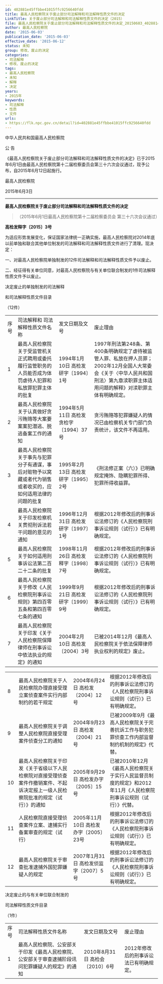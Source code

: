 ```yaml
---
id: 402881e45ffbbe41015ffc9256640fdd
title: 最高人民检察院关于废止部分司法解释和司法解释性质文件的决定
LinkTitle: 关于废止部分司法解释和司法解释性质文件的决定（2015）
file: 最高人民检察院关于废止部分司法解释和司法解释性质文件的决定_20150603_402881e45ffbbe41015ffc9256640fdd.docx
author: 最高人民检察院
date: '2015-06-03'
publication_date: '2015-06-03'
effective_date: '2015-06-12'
status: 未知
group: 修改、废止的决定
categories:
- 司法解释
- 修改、废止的决定
tags:
- 最高人民检察院
- 未知
- 解释
- 决定
years:
- 2015年
keywords:
- 司法解释
- 性质
- 文件
urls:
- https://flk.npc.gov.cn/detail?id=402881e45ffbbe41015ffc9256640fdd
---
```


中华人民共和国最高人民检察院

公 告

《最高人民检察院关于废止部分司法解释和司法解释性质文件的决定》已于2015年6月1日由最高人民检察院第十二届检察委员会第三十六次会议通过，现予公布，自2015年6月12日起施行。

最高人民检察院

2015年6月3日

---

**最高人民检察院关于废止部分司法解释和司法解释性质文件的决定**

> （2015年6月1日最高人民检察院第十二届检察委员会
> 第三十六次会议通过）

**高检发释字〔2015〕3号**

为适应形势发展变化，保证国家法律统一正确实施，最高人民检察院对2014年底以前单独和联合其他单位制发的司法解释和司法解释性质文件进行了清理。现决定：

一、对最高人民检察院单独制发的12件司法解释和司法解释性质文件予以废止。

二、经征得有关单位同意，对最高人民检察院与有关单位联合制发的1件司法解释性质文件予以废止。

决定废止的单独制发的司法解释

和司法解释性质文件目录

（12件）

|  |  |  |  |
| --- | --- | --- | --- |
| 序号 | 司法解释和  司法解释性质文件名称 | 发文日期及文号 | 废止理由 |
| 1 | 最高人民检察院关于受监管机关正式聘用或委托履行监管职务的人员能否成为体罚虐待人犯罪和私放罪犯罪主体的批复 | 1994年1月10日  高检发研字〔1994〕1号 | 1997年刑法第248条、第400条明确规定了虐待被监管人罪、私放在押人员罪；2002年12月全国人大常委会《关于〈中华人民共和国刑法〉第九章渎职罪主体适用问题的解释》对渎职罪主体有明确规定。 |
| 2 | 最高人民检察院关于认真做好贪污贿赂等大案要案案犯潜逃、脱逃备案工作的通知 | 1994年5月11日  高检发贪检字〔1994〕37号 | 贪污贿赂等犯罪嫌疑人的情况已由检察机关专门部门负责统计，该文件不再适用。 |
| 3 | 最高人民检察院关于事先与犯罪分子有通谋，事后对赃物予以窝藏或者代为销售或者收买的，应如何适用法律的问题的批复 | 1995年2月13日  高检发研字〔1995〕2号 | 《刑法修正案（六）》已明确规定掩饰、隐瞒犯罪所得、犯罪所得收益罪。 |
| 4 | 最高人民检察院关于印发检察机关贯彻刑诉法若干问题的意见的通知 | 1996年12月31日  高检发研字〔1997〕1号 | 根据2012年修改后的刑事诉讼法修订的《人民检察院刑事诉讼规则（试行）》已有明确规定。 |
| 5 | 最高人民检察院关于如何适用刑事诉讼法第二百二十二条的批复 | 1998年11月26日  高检发释字〔1998〕7号 | 根据2012年修改后的刑事诉讼法修订的《人民检察院刑事诉讼规则（试行）》已有明确规定。 |
| 6 | 最高人民检察院关于修改《人民检察院刑事诉讼规则》第四百零五条和第四百零七条的通知 | 1999年9月21日  高检发研字〔1999〕9号 | 根据2012年修改后的刑事诉讼法修订的《人民检察院刑事诉讼规则（试行）》已有明确规定。 |
| 7 | 最高人民检察院关于印发《关于人民检察院保障律师在刑事诉讼中依法执业的规定》的通知 | 2004年2月10日  高检发〔2004〕3号 | 已被2014年12月《最高人民检察院关于依法保障律师执业权利的规定》废止。 |

|  |  |  |  |
| --- | --- | --- | --- |
| 8 | 最高人民检察院关于人民检察院办理直接受理立案侦查案件实行内部制约的若干规定 | 2004年6月24日  高检发〔2004〕12号 | 根据2012年修改后的刑事诉讼法修订的《人民检察院刑事诉讼规则（试行）》已有明确规定。 |
| 9 | 最高人民检察院关于调整人民检察院直接受理案件侦查分工的通知 | 2004年9月23日  高检发〔2004〕21号 | 已被2009年9月《最高人民检察院关于完善抗诉工作与职务犯罪侦查工作内部监督制约机制的规定》代替。 |
| 10 | 最高人民检察院关于印发《关于省级以下人民检察院对直接受理侦查案件作撤销案件、不起诉决定报上一级人民检察院批准的规定（试行）》的通知 | 2005年9月29日  高检发办字〔2005〕15号 | 已被2010年12月《最高人民检察院关于实行人民监督员制度的规定》和2012年11月《人民检察院刑事诉讼规则（试行）》代替。 |
| 11 | 人民检察院直接受理侦查案件立案、逮捕实行备案审查的规定（试行） | 2005年11月10日  高检发办字〔2005〕23号 | 根据2012年修改后的刑事诉讼法修订的《人民检察院刑事诉讼规则（试行）》已有明确规定。 |
| 12 | 最高人民检察院关于审查批准逮捕外国犯罪嫌疑人的规定 | 2007年1月31日  高检发侦监字〔2007〕5号 | 根据2012年修改后的刑事诉讼法修订的《人民检察院刑事诉讼规则（试行）》已有明确规定。 |

决定废止的与有关单位联合制发的

司法解释性质文件目录

（1件）

|  |  |  |  |
| --- | --- | --- | --- |
| 序号 | 司法解释性质文件名称 | 发文日期及文号 | 废止理由 |
| 1 | 最高人民检察院、公安部关于印发《最高人民检察院、公安部关于审查逮捕阶段讯问犯罪嫌疑人的规定》的通知 | 2010年8月31日  高检会〔2010〕6号 | 2012年修改后的刑事诉讼法已有明确规定。 |

